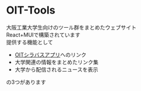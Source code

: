 # OIT-Tools

大阪工業大学生向けのツール群をまとめたウェブサイト  
React+MUIで構築されています  
提供する機能として

- [OITシラバスアプリ](https://syllabus.oit.yashikota.com/)<!-- 、[OIT単位取得率チェッカー](https://tani.oit.yashikota.com/) -->へのリンク
- 大学関連の情報をまとめたリンク集
- 大学から配信されるニュースを表示

の3つがあります
